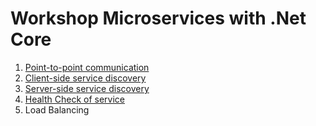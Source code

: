 # Workshop Microservices with .Net Core

1. [Point-to-point communication](https://github.com/up1/workshop-microservice-with-dot-net-core/tree/master/workshop/01-point-to-point)
2. [Client-side service discovery](https://github.com/up1/workshop-microservice-with-dot-net-core/tree/master/workshop/02-client-side-service-discovery)
3. [Server-side service discovery](https://github.com/up1/workshop-microservice-with-dot-net-core/tree/master/workshop/03-server-side-service-discovery)
4. [Health Check of service](https://github.com/up1/workshop-microservice-with-dot-net-core/tree/master/workshop/04-health-check)
5. Load Balancing
